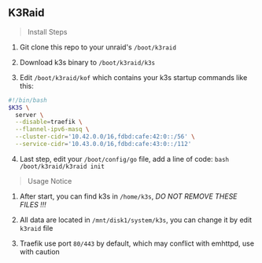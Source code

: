 ## K3Raid


> Install Steps

1. Git clone this repo to your unraid's `/boot/k3raid`

2. Download k3s binary to `/boot/k3raid/k3s`

3. Edit `/boot/k3raid/kof` which contains your k3s startup commands like this:

```bash
#!/bin/bash
$K3S \
  server \
  --disable=traefik \
  --flannel-ipv6-masq \
  --cluster-cidr='10.42.0.0/16,fdbd:cafe:42:0::/56' \
  --service-cidr='10.43.0.0/16,fdbd:cafe:43:0::/112'
```

4. Last step, edit your `/boot/config/go` file, add a line of code: `bash /boot/k3raid/k3raid init`


> Usage Notice

1. After start, you can find k3s in `/home/k3s`, *DO NOT REMOVE THESE FILES !!!*

2. All data are located in `/mnt/disk1/system/k3s`, you can change it by edit `k3raid` file

3. Traefik use port `80/443` by default, which may conflict with emhttpd, use with caution
